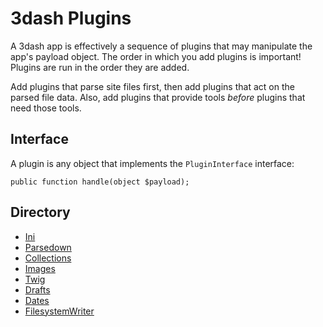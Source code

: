 # 3dash Plugins

A 3dash app is effectively a sequence of plugins that may manipulate 
the app's payload object. The order in which you add plugins is important!
Plugins are run in the order they are added.

Add plugins that parse site files first, then add plugins that act 
on the parsed file data. Also, add plugins that provide tools _before_ 
plugins that need those tools.

## Interface

A plugin is any object that implements the `PluginInterface` interface:

```
public function handle(object $payload);
```

## Directory

* [Ini](./plugins/ini.md)
* [Parsedown](./plugins/parsedown.md)
* [Collections](./plugins/collections.md)
* [Images](./plugins/images.md)
* [Twig](./plugins/twig.md)
* [Drafts](./plugins/drafts.md)
* [Dates](./plugins/dates.md)
* [FilesystemWriter](./plugins/filesystem-writer.md)
